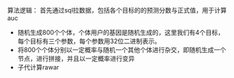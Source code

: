 算法逻辑：
首先通过sql拉数据，包括各个目标的的预测分数与正式值，用于计算auc
* 随机生成800个个体，个体用户的基因是随机生成的，这里我们有4个目标，每个目标有三个参数，每个参数用32位二进制表示。
* 将800个个体分别以一定概率与随机一个其他个体进行杂交，即随机生成一个节点，进行拼接，并且以一定概率进行变异
* 子代计算rawar
<!--stackedit_data:
eyJoaXN0b3J5IjpbLTE0NTAzMzM2MTAsLTIwMDczNjA4MjMsMj
U2NTQ4MTY2LC00NDIwMzg2NzJdfQ==
-->